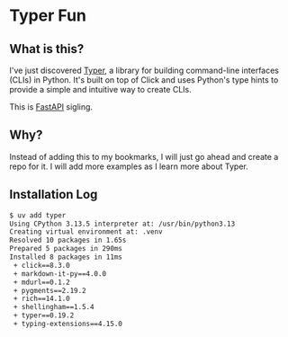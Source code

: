 # Typer Fun

## What is this?

I've just discovered [Typer](https://typer.tiangolo.com/), a library for building command-line interfaces (CLIs) in Python. It's built on top of Click and uses Python's type hints to provide a simple and intuitive way to create CLIs.

This is [FastAPI](https://fastapi.tiangolo.com/) sigling.

## Why?

Instead of adding this to my bookmarks, I will just go ahead and create a repo for it. I will add more examples as I learn more about Typer.

## Installation Log

```sh
$ uv add typer
Using CPython 3.13.5 interpreter at: /usr/bin/python3.13
Creating virtual environment at: .venv
Resolved 10 packages in 1.65s
Prepared 5 packages in 290ms
Installed 8 packages in 11ms
 + click==8.3.0
 + markdown-it-py==4.0.0
 + mdurl==0.1.2
 + pygments==2.19.2
 + rich==14.1.0
 + shellingham==1.5.4
 + typer==0.19.2
 + typing-extensions==4.15.0
```
